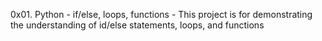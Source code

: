 0x01. Python - if/else, loops, functions - This project is for demonstrating the understanding of id/else statements, loops, and functions
